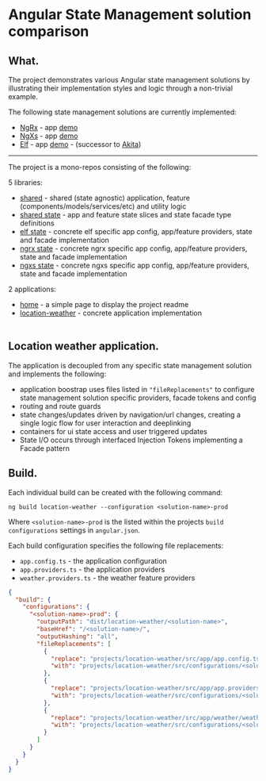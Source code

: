 
# Angular State Management solution comparison

## What.

The project demonstrates various Angular state management solutions by illustrating their implementation styles and logic through a non-trivial example.

The following state management solutions are currently implemented:
  - [NgRx](https://ngrx.io/) - app [demo](https://ng-state-management.jamesrobb.work/ngrx/)
  - [NgXs](https://www.ngxs.io/) - app [demo](https://ng-state-management.jamesrobb.work/ngxs/)
  - [Elf](https://github.com/ngneat/elf/)  - app [demo](https://ng-state-management.jamesrobb.work/elf/) - (successor to [Akita](https://github.com/salesforce/akita))

---

The project is a mono-repos consisting of the following:

5 libraries:
  - [shared](https://github.com/jamesbrobb/ng-state-management-example/tree/main/libraries/shared) - shared (state agnostic) application, feature (components/models/services/etc) and utility logic
  - [shared state](https://github.com/jamesbrobb/ng-state-management-example/tree/main/libraries/state/shared) - app and feature state slices and state facade type definitions
  - [elf state](https://github.com/jamesbrobb/ng-state-management-example/tree/main/libraries/state/elf) - concrete elf specific app config, app/feature providers, state and facade implementation
  - [ngrx state](https://github.com/jamesbrobb/ng-state-management-example/tree/main/libraries/state/ngrx) - concrete ngrx specific app config, app/feature providers, state and facade implementation
  - [ngxs state](https://github.com/jamesbrobb/ng-state-management-example/tree/main/libraries/state/ngxs) - concrete ngxs specific app config, app/feature providers, state and facade implementation
  
2 applications:
  - [home](https://github.com/jamesbrobb/ng-state-management-example/tree/main/projects/home) - a simple page to display the project readme
  - [location-weather](https://github.com/jamesbrobb/ng-state-management-example/tree/main/projects/location-weather) - concrete application implementation
<br/><br/>


## Location weather application.

The application is decoupled from any specific state management solution and implements the following:
- application boostrap uses files listed in `"fileReplacements"` to configure state management solution specific providers, facade tokens and config
- routing and route guards
- state changes/updates driven by navigation/url changes, creating a single logic flow for user interaction and deeplinking
- containers for ui state access and user triggered updates
- State I/O occurs through interfaced Injection Tokens implementing a Facade pattern


## Build.

Each individual build can be created with the following command:

```
ng build location-weather --configuration <solution-name>-prod
```

Where `<solution-name>-prod` is the listed within the projects `build` `configurations` settings in `angular.json`.

Each build configuration specifies the following file replacements:
- `app.config.ts` - the application configuration
- `app.providers.ts` - the application providers
- `weather.providers.ts` - the weather feature providers

```json
{
  "build": {
    "configurations": {
      "<solution-name>-prod": {
        "outputPath": "dist/location-weather/<solution-name>",
        "baseHref": "/<solution-name>/",
        "outputHashing": "all",
        "fileReplacements": [
          {
            "replace": "projects/location-weather/src/app/app.config.ts",
            "with": "projects/location-weather/src/configurations/<solution-name>/app.config.ts"
          },
          {
            "replace": "projects/location-weather/src/app/app.providers.ts",
            "with": "projects/location-weather/src/configurations/<solution-name>/app.providers.ts"
          },
          {
            "replace": "projects/location-weather/src/app/weather/weather.providers.ts",
            "with": "projects/location-weather/src/configurations/<solution-name>/weather.providers.ts"
          }
        ]
      }
    }
  }
}
```
